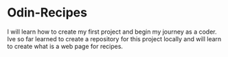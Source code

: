 # Odin-Recipes
I will learn how to create my first project and begin my journey as a coder. Ive so far learned to create a repository for this project locally and will learn to create what is a web page for recipes.
